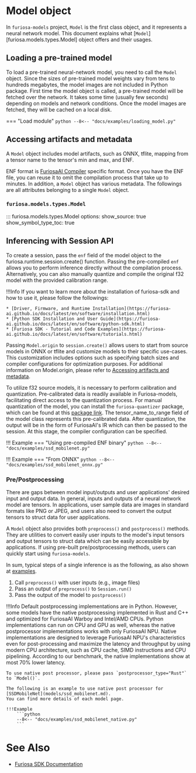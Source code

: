 # Model object

In `furiosa-models` project, `Model` is the first class object, and it represents a neural network model.
This document explains what [`Model`][furiosa.models.types.Model] object offers and their usages.

## Loading a pre-trained model
To load a pre-trained neural-network model, you need to call the `Model` object.
Since the sizes of pre-trained model weights vary from tens to hundreds megabytes,
the model images are not included in Python package. First time the model object is called, a pre-trained model will be
fetched over the network. It takes some time (usually few seconds) depending on models and network conditions.
Once the model images are fetched, they will be cached on a local disk.

=== "Load module"
    ```python
    --8<-- "docs/examples/loading_model.py"
    ```

<a name="accessing_artifacts_and_metadata"></a>
## Accessing artifacts and metadata
A `Model` object includes model artifacts, such as ONNX, tflite, mapping from a tensor name to the tensor's min and max, and ENF.

ENF format is [FuriosaAI Compiler](https://furiosa-ai.github.io/docs/latest/en/software/compiler.html) specific format.
Once you have the ENF file, you can reuse it to omit the compilation process that take up to minutes.
In addition, a `Model` object has various metadata. The followings are all attributes belonging to a single `Model` object.

### `furiosa.models.types.Model`
::: furiosa.models.types.Model
    options:
        show_source: true
        show_symbol_type_toc: true


## Inferencing with Session API

To create a session, pass the `enf` field of the model object to the furiosa.runtime.session.create() function. Passing the pre-compiled `enf` allows you to perform inference directly without the compilation process. Alternatively, you can also manually quantize and compile the original f32 model with the provided calibration range.

!!!Info
    If you want to learn more about the installation of furiosa-sdk and how to use it, please follow the followings:

    * [Driver, Firmware, and Runtime Installation](https://furiosa-ai.github.io/docs/latest/en/software/installation.html)
    * [Python SDK Installation and User Guide](https://furiosa-ai.github.io/docs/latest/en/software/python-sdk.html)
    * [Furiosa SDK - Tutorial and Code Examples](https://furiosa-ai.github.io/docs/latest/en/software/tutorials.html)

Passing `Model.origin` to `session.create()` allows users to start from source models in ONNX or tflite and customize models to their specific use-cases. This customization includes options such as specifying batch sizes and compiler configurations for optimization purposes. For additional information on Model.origin, please refer to [Accessing artifacts and metadata](#accessing_artifacts_and_metadata).

To utilize f32 source models, it is necessary to perform calibration and quantization.
Pre-calibrated data is readily available in Furiosa-models, facilitating direct access to the quantization process.
For manual quantization of the model, you can install the `furiosa-quantizer` package, which can be found at this  [package link](https://furiosa-ai.github.io/docs/latest/en/software/python-sdk.html#quantizer).
The tensor_name_to_range field of the model class represents this pre-calibrated data.
After quantization, the output will be in the form of FuriosaAI's IR which can then be passed to the session.
At this stage, the compiler configuration can be specified.


<a name="Examples"></a>
!!! Example
    === "Using pre-compiled ENF binary"
        ```python
        --8<-- "docs/examples/ssd_mobilenet.py"
        ```


!!! Example
    === "From ONNX"
        ```python
        --8<-- "docs/examples/ssd_mobilenet_onnx.py"
        ```


### Pre/Postprocessing
There are gaps between model input/outputs and user applications' desired input and output data.
In general, inputs and outputs of a neural network model are tensors. In applications,
user sample data are images in standard formats like PNG or JPEG, and
users also need to convert the output tensors to struct data for user applications.

A `Model` object also provides both `preprocess()` and `postprocess()` methods.
They are utilities to convert easily user inputs to the model's input tensors and output tensors
to struct data which can be easily accessible by applications.
If using pre-built pre/postprocessing methods, users can quickly start using `furiosa-models`.

In sum, typical steps of a single inference is as the following, as also shown at [examples](#Examples).

1. Call `preprocess()` with user inputs (e.g., image files)
2. Pass an output of `preprocess()` to `Session.run()`
3. Pass the output of the model to `postprocess()`


!!!Info
    Default postprocessing implementations are in Python.
    However, some models have the native postprocessing implemented in Rust and C++ and
    optimized for FuriosaAI Warboy and Intel/AMD CPUs.
    Python implementations can run on CPU and GPU as well, whereas
    the native postprocessor implementations works with only FuriosaAI NPU.
    Native implementations are designed to leverage FuriosaAI NPU's characteristics even for post-processing
    and maximize the latency and throughput by using modern CPU architecture,
    such as CPU cache, SIMD instructions and CPU pipelining.
    According to our benchmark, the native implementations show at most 70% lower latency.

    To use native post processor, please pass `postprocessor_type="Rust"` to `Model()`.

    The following is an example to use native post processor for [SSDMobileNet](models/ssd_mobilenet.md).
    You can find more details of each model page.

    !!!Example
        ```python
        --8<-- "docs/examples/ssd_mobilenet_native.py"
        ```



# See Also
* [Furiosa SDK Documentation](https://furiosa-ai.github.io/docs/latest/en/)
